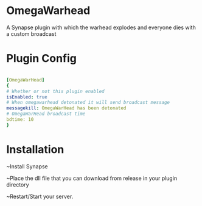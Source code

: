 # OmegaWarhead
A Synapse plugin with which the warhead explodes and everyone dies with a custom broadcast

# Plugin Config
```yaml

[OmegaWarHead]
{
# Whether or not this plugin enabled
isEnabled: true
# When omegawarhead detonated it will send broadcast message 
messagekill: OmegaWarHead has been detonated
# OmegaWarHead broadcast time
bdtime: 10
}
```
# Installation 

~Install Synapse 

~Place the dll file that you can download from release in your plugin directory  

~Restart/Start your server.

